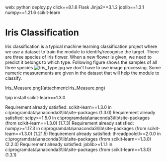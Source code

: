 web: python deploy.py
click==8.1.6
Flask
Jinja2==3.1.2
joblib==1.3.1
numpy==1.21.6
scikit-learn


# Iris Classification
Iris classification is a typical machine learning classification project where we use a dataset to train the module to identify/recognise the target. There are three species of Iris flower. When a new flower is given, we need to predict it belongs to which type. Following figure shows the samples of all three species
![Iris_Type.jpg](attachment:Iris_Type.jpg)
we don't have to use image processing. Some numeric measurements are given in the dataset that will help the module to classify.

Iris_Measure.png](attachment:Iris_Measure.png)

!pip install scikit-learn==1.3.0

Requirement already satisfied: scikit-learn==1.3.0 in c:\programdata\anaconda3\lib\site-packages (1.3.0)
Requirement already satisfied: scipy>=1.5.0 in c:\programdata\anaconda3\lib\site-packages (from scikit-learn==1.3.0) (1.7.3)
Requirement already satisfied: numpy>=1.17.3 in c:\programdata\anaconda3\lib\site-packages (from scikit-learn==1.3.0) (1.21.5)
Requirement already satisfied: threadpoolctl>=2.0.0 in c:\programdata\anaconda3\lib\site-packages (from scikit-learn==1.3.0) (2.2.0)
Requirement already satisfied: joblib>=1.1.1 in c:\programdata\anaconda3\lib\site-packages (from scikit-learn==1.3.0) (1.3.1)
